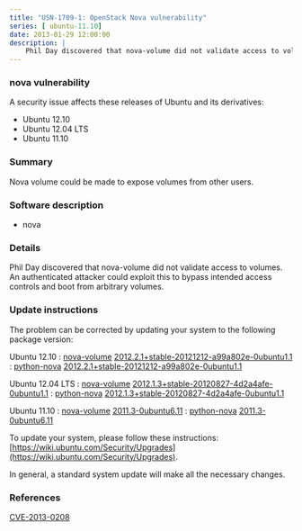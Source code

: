 ```yaml
---
title: "USN-1709-1: OpenStack Nova vulnerability"
series: [ ubuntu-11.10]
date: 2013-01-29 12:00:00
description: |
    Phil Day discovered that nova-volume did not validate access to volumes. An authenticated attacker could exploit this to bypass intended access controls and boot from arbitrary volumes. 
--- 
```

 
 


### nova vulnerability

A security issue affects these releases of Ubuntu and its derivatives:

* Ubuntu 12.10
* Ubuntu 12.04 LTS
* Ubuntu 11.10

### Summary

Nova volume could be made to expose volumes from other users. 

### Software description

* nova 

### Details

Phil Day discovered that nova-volume did not validate access to volumes. An authenticated attacker could exploit this to bypass intended access controls and boot from arbitrary volumes. 

### Update instructions

The problem can be corrected by updating your system to the following package version:

Ubuntu 12.10
 : [nova-volume](https://launchpad.net/ubuntu/+source/nova) <span> [2012.2.1+stable-20121212-a99a802e-0ubuntu1.1](https://launchpad.net/ubuntu/+source/nova/2012.2.1+stable-20121212-a99a802e-0ubuntu1.1) </span> 
 : [python-nova](https://launchpad.net/ubuntu/+source/nova) <span> [2012.2.1+stable-20121212-a99a802e-0ubuntu1.1](https://launchpad.net/ubuntu/+source/nova/2012.2.1+stable-20121212-a99a802e-0ubuntu1.1) </span> 

Ubuntu 12.04 LTS
 : [nova-volume](https://launchpad.net/ubuntu/+source/nova) <span> [2012.1.3+stable-20120827-4d2a4afe-0ubuntu1.1](https://launchpad.net/ubuntu/+source/nova/2012.1.3+stable-20120827-4d2a4afe-0ubuntu1.1) </span> 
 : [python-nova](https://launchpad.net/ubuntu/+source/nova) <span> [2012.1.3+stable-20120827-4d2a4afe-0ubuntu1.1](https://launchpad.net/ubuntu/+source/nova/2012.1.3+stable-20120827-4d2a4afe-0ubuntu1.1) </span> 

Ubuntu 11.10
 : [nova-volume](https://launchpad.net/ubuntu/+source/nova) <span> [2011.3-0ubuntu6.11](https://launchpad.net/ubuntu/+source/nova/2011.3-0ubuntu6.11) </span> 
 : [python-nova](https://launchpad.net/ubuntu/+source/nova) <span> [2011.3-0ubuntu6.11](https://launchpad.net/ubuntu/+source/nova/2011.3-0ubuntu6.11) </span> 

To update your system, please follow these instructions: [https://wiki.ubuntu.com/Security/Upgrades](https://wiki.ubuntu.com/Security/Upgrades).

In general, a standard system update will make all the necessary changes. 

### References

 
 [CVE-2013-0208](http://people.ubuntu.com/~ubuntu-security/cve/CVE-2013-0208)
 

